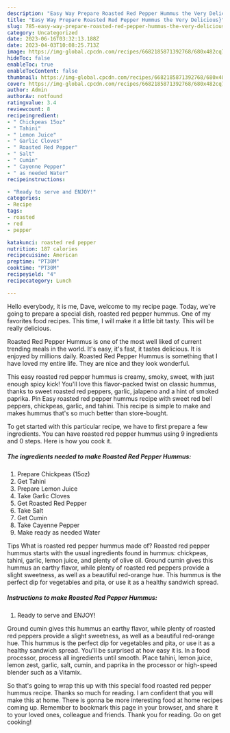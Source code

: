 ```yaml
---
description: "Easy Way Prepare Roasted Red Pepper Hummus the Very Delicious}"
title: "Easy Way Prepare Roasted Red Pepper Hummus the Very Delicious}"
slug: 785-easy-way-prepare-roasted-red-pepper-hummus-the-very-delicious
category: Uncategorized
date: 2023-06-16T03:32:13.188Z
date: 2023-04-03T10:08:25.713Z
image: https://img-global.cpcdn.com/recipes/6682185871392768/680x482cq70/roasted-red-pepper-hummus-recipe-main-photo.jpg
hideToc: false
enableToc: true
enableTocContent: false
thumbnail: https://img-global.cpcdn.com/recipes/6682185871392768/680x482cq70/roasted-red-pepper-hummus-recipe-main-photo.jpg
cover: https://img-global.cpcdn.com/recipes/6682185871392768/680x482cq70/roasted-red-pepper-hummus-recipe-main-photo.jpg
author: Admin
authorAv: notfound
ratingvalue: 3.4
reviewcount: 8
recipeingredient:
- " Chickpeas 15oz"
- " Tahini"
- " Lemon Juice"
- " Garlic Cloves"
- " Roasted Red Pepper"
- " Salt"
- " Cumin"
- " Cayenne Pepper"
- " as needed Water"
recipeinstructions:

- "Ready to serve and ENJOY!"
categories:
- Recipe
tags:
- roasted
- red
- pepper

katakunci: roasted red pepper 
nutrition: 187 calories
recipecuisine: American
preptime: "PT30M"
cooktime: "PT30M"
recipeyield: "4"
recipecategory: Lunch

---
```



Hello everybody, it is me, Dave, welcome to my recipe page. Today, we're going to prepare a special dish, roasted red pepper hummus. One of my favorites food recipes. This time, I will make it a little bit tasty. This will be really delicious.

Roasted Red Pepper Hummus is one of the most well liked of current trending meals in the world. It's easy, it's fast, it tastes delicious. It is enjoyed by millions daily. Roasted Red Pepper Hummus is something that I have loved my entire life. They are nice and they look wonderful.

This easy roasted red pepper hummus is creamy, smoky, sweet, with just enough spicy kick! You&#39;ll love this flavor-packed twist on classic hummus, thanks to sweet roasted red peppers, garlic, jalapeno and a hint of smoked paprika. Pin Easy roasted red pepper hummus recipe with sweet red bell peppers, chickpeas, garlic, and tahini. This recipe is simple to make and makes hummus that&#39;s so much better than store-bought.


To get started with this particular recipe, we have to first prepare a few ingredients. You can have roasted red pepper hummus using 9 ingredients and 0 steps. Here is how you cook it.

<!--inarticleads1-->

##### The ingredients needed to make Roasted Red Pepper Hummus:

1. Prepare  Chickpeas (15oz)
1. Get  Tahini
1. Prepare  Lemon Juice
1. Take  Garlic Cloves
1. Get  Roasted Red Pepper
1. Take  Salt
1. Get  Cumin
1. Take  Cayenne Pepper
1. Make ready  as needed Water


Tips What is roasted red pepper hummus made of? Roasted red pepper hummus starts with the usual ingredients found in hummus: chickpeas, tahini, garlic, lemon juice, and plenty of olive oil. Ground cumin gives this hummus an earthy flavor, while plenty of roasted red peppers provide a slight sweetness, as well as a beautiful red-orange hue. This hummus is the perfect dip for vegetables and pita, or use it as a healthy sandwich spread. 

<!--inarticleads2-->

##### Instructions to make Roasted Red Pepper Hummus:


1. Ready to serve and ENJOY!

Ground cumin gives this hummus an earthy flavor, while plenty of roasted red peppers provide a slight sweetness, as well as a beautiful red-orange hue. This hummus is the perfect dip for vegetables and pita, or use it as a healthy sandwich spread. You&#39;ll be surprised at how easy it is. In a food processor, process all ingredients until smooth. Place tahini, lemon juice, lemon zest, garlic, salt, cumin, and paprika in the processor or high-speed blender such as a Vitamix. 

So that's going to wrap this up with this special food roasted red pepper hummus recipe. Thanks so much for reading. I am confident that you will make this at home. There is gonna be more interesting food at home recipes coming up. Remember to bookmark this page in your browser, and share it to your loved ones, colleague and friends. Thank you for reading. Go on get cooking!
